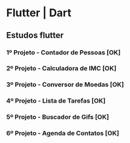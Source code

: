 # Flutter | Dart
## Estudos flutter
### 1º Projeto - Contador de Pessoas [OK] 
### 2º Projeto - Calculadora de IMC  [OK]
### 3º Projeto - Conversor de Moedas [OK]
### 4º Projeto - Lista de Tarefas    [OK]
### 5º Projeto - Buscador de Gifs    [OK]
### 6º Projeto - Agenda de Contatos  [OK]
